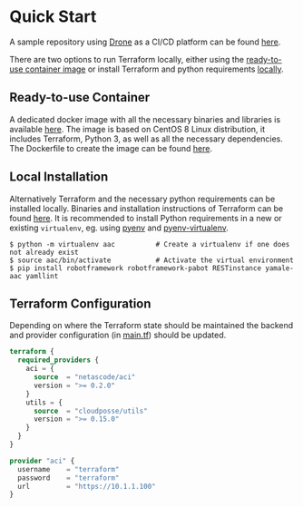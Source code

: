 # Quick Start

A sample repository using [Drone](https://drone.io/) as a CI/CD platform can be found [here](https://wwwin-github.cisco.com/netascode/terraform-aac).

There are two options to run Terraform locally, either using the [ready-to-use container image](#ready-to-use-container) or install Terraform and python requirements [locally](#local-installation).

## Ready-to-use Container

A dedicated docker image with all the necessary binaries and libraries is available [here](https://hub.docker.com/r/danischm/aac). The image is based on CentOS 8 Linux distribution, it includes Terraform, Python 3, as well as all the necessary dependencies. The Dockerfile to create the image can be found [here](https://wwwin-github.cisco.com/aac/ansible-aac/blob/master/docker/aac/Dockerfile).

## Local Installation

Alternatively Terraform and the necessary python requirements can be installed locally. Binaries and installation instructions of Terraform can be found [here](https://www.terraform.io/downloads.html). It is recommended to install Python requirements in a new or existing ```virtualenv```, eg. using [pyenv](https://github.com/pyenv/pyenv) and [pyenv-virtualenv](https://github.com/pyenv/pyenv-virtualenv).

```shell
$ python -m virtualenv aac          # Create a virtualenv if one does not already exist
$ source aac/bin/activate           # Activate the virtual environment
$ pip install robotframework robotframework-pabot RESTinstance yamale-aac yamllint
```

## Terraform Configuration

Depending on where the Terraform state should be maintained the backend and provider configuration (in [main.tf](https://wwwin-github.cisco.com/netascode/terraform-aac/blob/master/main.tf)) should be updated.

```Terraform
terraform {
  required_providers {
    aci = {
      source  = "netascode/aci"
      version = ">= 0.2.0"
    }
    utils = {
      source  = "cloudposse/utils"
      version = ">= 0.15.0"
    }
  }
}

provider "aci" {
  username    = "terraform"
  password    = "terraform"
  url         = "https://10.1.1.100"
}
```
